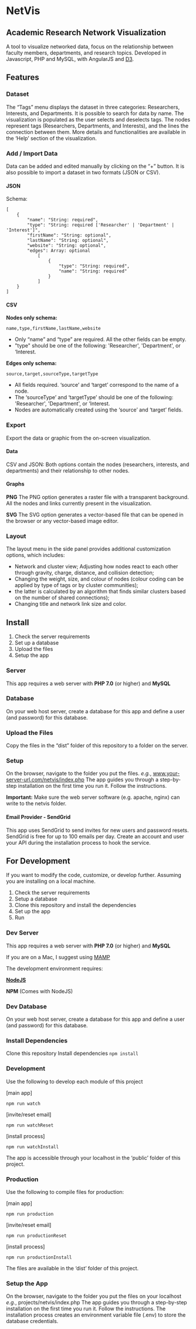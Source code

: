 # NetVis

## Academic Research Network Visualization

A tool to visualize networked data, focus on the relationship between faculty members, departments, and research topics.
Developed in Javascript, PHP and MySQL, with AngularJS and [D3](https://d3js.org/).

## Features

### Dataset

The “Tags” menu displays the dataset in three categories: Researchers, Interests, and Departments. It is possible to search for data by name. The visualization is populated as the user selects and deselects tags. The nodes represent tags (Researchers, Departments, and Interests), and the lines the connection between them. More details and functionalities are available in the ‘Help’ section of the visualization.

### Add / Import Data

Data can be added and edited manually by clicking on the “+” button.
It is also possible to import a dataset in two formats (JSON or CSV).

#### JSON

Schema:

    [   
        {
            "name": "String: required",
            "type": "String: required ['Researcher' | 'Department' | 'Interest']",
            "firstName": "String: optional",
            "lastName": "String: optional",
            "website": "String: optional",
            "edges": Array: optional
                [
                    {
                        "type": "String: required",
                        "name": "String: required"
                    }
                ]
        }
    ]

#### CSV

**Nodes only schema:**

    name,type,firstName,lastName,website

- Only “name” and “type” are required. All the other fields can be empty.
- "type" should be one of the following: 'Researcher', 'Department', or ‘Interest.

**Edges only schema:**

    source,target,sourceType,targetType

- All fields required. ‘source’ and ‘target’ correspond to the name of a node.
- The ‘sourceType’ and ‘targetType’ should be one of the following: 'Researcher', 'Department', or ‘Interest.
- Nodes are automatically created using the ‘source’ and ‘target’ fields.

### Export

Export the data or graphic from the on-screen visualization.  

#### Data

CSV and JSON: Both options contain the nodes (researchers, interests, and departments) and their relationship to other nodes.

#### Graphs

**PNG**
The PNG option generates a raster file with a transparent background. All the nodes and links currently present in the visualization.

**SVG**
The SVG option generates a vector-based file that can be opened in the browser or any vector-based image editor.

### Layout

The layout menu in the side panel provides additional customization options, which includes:  

- Network and cluster view;   Adjusting how nodes react to each other through gravity, charge, distance, and collision detection;
- Changing the weight, size, and colour of nodes (colour coding can be applied by type of tags or by cluster communities);
- the latter is calculated by an algorithm that finds similar clusters based on the number of shared connections);
- Changing title and network link size and color.

## Install

1. Check the server requirements
2. Set up a database
3. Upload the files
4. Setup the app

### Server

This app requires a web server with
**PHP 7.0** (or higher) and **MySQL**

### Database

On your web host server, create a database for this app and define a user (and password) for this database.  

### Upload the Files

Copy the files in the “dist” folder of this repository to a folder on the server.

### Setup

On the browser, navigate to the folder you put the files. *e.g.*, www.your-server-url.com/netvis/index.php
The app guides you through a step-by-step installation on the first time you run it. Follow the instructions.

**Important:** Make sure the web server software (e.g. apache, nginx) can write to the netvis folder.

#### Email Provider - SendGrid

This app uses SendGrid to send invites for new users and password resets.
SendGrid is free for up to 100 emails per day.
Create an account and user your API during the installation process to hook the service.

## For Development

If you want to modify the code, customize, or develop further.
Assuming you are installing on a local machine.

1. Check the server requirements
2. Setup a database
3. Clone this repository and install the dependencies
4. Set up the app
5. Run

### Dev Server

This app requires a web server with
**PHP 7.0** (or higher) and **MySQL**

If you are on a Mac, I suggest using [MAMP](https://www.mamp.info/en/)

The development environment requires:

[**NodeJS**](https://nodejs.org/en/)

**NPM** (Comes with NodeJS)

### Dev Database

On your web host server, create a database for this app and define a user (and password) for this database.

### Install Dependencies

Clone this repository
Install dependencies `npm install`

### Development

Use the following to develop each module of this project

[main app]

`npm run watch`

[invite/reset email]

`npm run watchReset`

[install process]

`npm run watchInstall`

The app is accessible through your localhost in the ‘public’ folder of this project.

### Production

Use the following to compile files for production:

[main app]

`npm run production`

 [invite/reset email]

`npm run productionReset`

[install process]

`npm run productionInstall`

The files are available in the ‘dist’ folder of this project.

### Setup the App

On the browser, navigate to the folder you put the files on your localhost *e.g.*, projects/netvis/index.php
The app guides you through a step-by-step installation on the first time you run it. Follow the instructions.
The installation process creates an environment variable file (.env) to store the database credentials.
